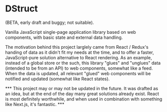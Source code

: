 # DStruct
(BETA, early draft and buggy; not suitable). 

Vanilla JavaScript single-page application library based on web components, with basic state and external data handling. 

The motivation behind this project larglely came from React / Redux's handing of data as it didn't fit my needs at the time, and to offer a faster, JavaScript-pure solution alternative to React rendering. As an example, instead of a global store or the such, this library "glues" and "unglues" data (intended to be from an API) to web components, somewhat like a feed. When the data is updated, all relevant "glued" web components will be notified and updated (somewhat like React states).

*** This project may or may not be updated in the future. It was drafted as an idea, but at the end of the day many great solutions already exist. React is most definitely worthwhile, and when used in combination with something like Next.js, it's fantastic. ***
